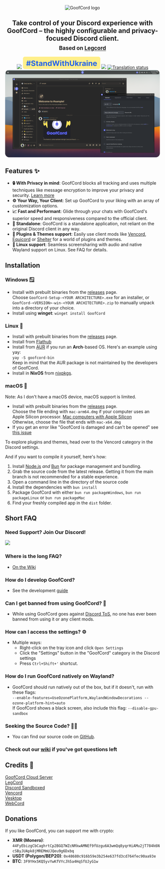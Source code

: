 <div align="center">
<img src="assetsDev/gf_logo_full.png" width="520" alt="GoofCord logo">
<h2>Take control of your Discord experience with GoofCord – the highly configurable and privacy-focused Discord client.<br><sub>Based on <a href="https://github.com/Legcord/Legcord">Legcord</a></sub></h2>
<img src="https://img.shields.io/github/downloads/Milkshiift/GoofCord/total">
<a href="https://github.com/vshymanskyy/StandWithUkraine/blob/main/docs/README.md"><img src="https://raw.githubusercontent.com/vshymanskyy/StandWithUkraine/main/badges/StandWithUkraine.svg"></a>
<img src="https://img.shields.io/github/license/Milkshiift/GoofCord">
<a href="https://hosted.weblate.org/engage/goofcord/">
<img src="https://hosted.weblate.org/widget/goofcord/goofcord/svg-badge.svg" alt="Translation status" />
</a><br>
<img src="assetsDev/screenshot1_rounded.png" width="520" alt="Screenshot of GoofCord">
</div>

## Features :sparkles:
- **:lock: With Privacy in mind**: GoofCord blocks all tracking and uses multiple techniques like message encryption to improve your privacy and security. [Learn more](https://github.com/Milkshiift/GoofCord/wiki/Privacy-FAQ)
- **:gear: Your Way, Your Client**: Set up GoofCord to your liking with an array of customization options.
- **:chart_with_upwards_trend: Fast and Performant**: Glide through your chats with GoofCord's superior speed and responsiveness compared to the official client. 
- **:bookmark: Standalone**: GoofCord is a standalone application, not reliant on the original Discord client in any way.
- **:electric_plug: Plugins & Themes support**: Easily use client mods like [Vencord](https://github.com/Vendicated/Vencord), [Equicord](https://github.com/Equicord/Equicord) or [Shelter](https://github.com/uwu/shelter) for a world of plugins and themes.
- **🐧 Linux support**: Seamless screensharing with audio and native Wayland support on Linux. See FAQ for details.

## Installation
### Windows 🪟

* Install with prebuilt binaries from the [releases](https://github.com/Milkshiift/GoofCord/releases/latest) page.    
Choose `GoofCord-Setup-<YOUR ARCHITECTURE>.exe` for an installer, or    
`GoofCord-<VERSION>-win-<YOUR ARCHITECTURE>.zip` to manually unpack into a directory of your choice.
* Install using **winget**: `winget install GoofCord`

### Linux 🐧

* Install with prebuilt binaries from the [releases](https://github.com/Milkshiift/GoofCord/releases/latest) page.
* Install from [Flathub](https://flathub.org/apps/io.github.milkshiift.GoofCord)
* Install from [AUR](https://aur.archlinux.org/packages/goofcord-bin) if you run an **Arch**-based OS. Here's an example using yay:    
`yay -S goofcord-bin`    
Keep in mind that the AUR package is not maintained by the developers of GoofCord.
* Install in **NixOS** from [nixpkgs](https://search.nixos.org/packages?channel=unstable&query=goofcord).

### macOS 🍏
Note: As I don't have a macOS device, macOS support is limited.
* Install with prebuilt binaries from the [releases](https://github.com/Milkshiift/GoofCord/releases/latest) page.    
Choose the file ending with `mac-arm64.dmg` if your computer uses an Apple Silicon processor. [Mac computers with Apple Silicon](https://support.apple.com/en-us/HT211814)      
Otherwise, choose the file that ends with `mac-x64.dmg`
* If you get an error like "GoofCord is damaged and can't be opened" see [this issue](https://github.com/Milkshiift/GoofCord/issues/7) 

To explore plugins and themes, head over to the Vencord category in the Discord settings.
    
And if you want to compile it yourself, here's how:
1. Install [Node.js](https://nodejs.dev) *and* [Bun](https://bun.sh) for package management and bundling.
2. Grab the source code from the latest release. Getting it from the main branch is not recommended for a stable experience.
3. Open a command line in the directory of the source code
4. Install the dependencies with `bun install`
5. Package GoofCord with either `bun run packageWindows`, `bun run packageLinux` or `bun run packageMac`
6. Find your freshly compiled app in the `dist` folder.

## Short FAQ
### Need Support? Join Our Discord!
[![](https://dcbadge.vercel.app/api/server/CZc4bpnjmm)](https://discord.gg/CZc4bpnjmm)

### Where is the long FAQ?
- [On the Wiki](https://github.com/Milkshiift/GoofCord/wiki/FAQ)

### How do I develop GoofCord?
- See the development [guide](https://github.com/Milkshiift/GoofCord/wiki/How-to-develop-GoofCord)

### Can I get banned from using GoofCord? 🤔
- While using GoofCord goes against [Discord ToS](https://discord.com/terms#software-in-discord%E2%80%99s-services), no one has ever been banned from using it or any client mods.

### How can I access the settings? ⚙️
- Multiple ways:
  - Right-click on the tray icon and click `Open Settings`
  - Click the "Settings" button in the "GoofCord" category in the Discord settings
  - Press `Ctrl+Shift+'` shortcut.

### How do I run GoofCord natively on Wayland?
- GoofCord should run natively out of the box, but if it doesn't, run with these flags:    
`--enable-features=UseOzonePlatform,WaylandWindowDecorations --ozone-platform-hint=auto`    
If GoofCord shows a black screen, also include this flag: `--disable-gpu-sandbox`

### Seeking the Source Code? 🕵️‍♂️
- You can find our source code on [GitHub](https://github.com/Milkshiift/GoofCord/).

### Check out our [wiki](https://github.com/Milkshiift/GoofCord/wiki) if you've got questions left

## Credits 🙌

[GoofCord Cloud Server](https://github.com/Wuemeli/goofcord-cloudserver)    
[LegCord](https://github.com/Legcord/Legcord)  
[Discord Sandboxed](https://github.com/khlam/discord-sandboxed)  
[Vencord](https://github.com/Vendicated/Vencord)     
[Vesktop](https://github.com/Vencord/Vesktop)    
[WebCord](https://github.com/SpacingBat3/WebCord)

## Donations
If you like GoofCord, you can support me with crypto:
- **XMR (Monero)**: `44FyEbizgCbCaghrtCp2BGQ7WZcNRkwAMNEf9fUzgu6A3wmQq8yqrHiAMu2jT784k6NcSByJUApk8jMREMmUJQeu9g6Dxbq`
- **USDT (Polygon/BEP20)**: `0x48680c916b59e3b254e637fd3cd764fec90aa93e`
- **BTC**: `3F9YHx5KQ5yvYwKfVYcJh5a4HqSfUJyG1w`
